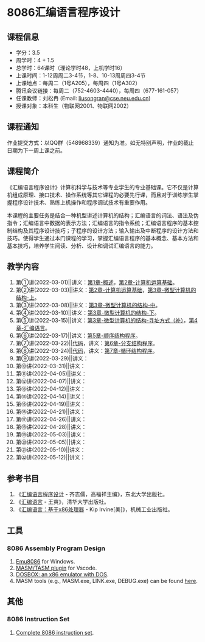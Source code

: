 # 8086汇编语言程序设计

## 课程信息
- 学分：3.5
- 周学时：4 + 1.5
- 总学时：64课时（理论学时48，上机学时16）
- 上课时间：1-12周周二3-4节，1-8、10-13周周四3-4节
- 上课地点：每周二（1号A205），每周四（1号A302）
- 腾讯会议链接：每周二（752-4603-4440），每周四（677-161-057）
- 任课教师：刘松冉 (Email: liusongran@cse.neu.edu.cn)
- 授课对象：本科生（物联网2001、物联网2002）

## 课程通知
作业提交方式：以QQ群（548968339）通知为准。如无特别声明，作业的截止日期为下一周上课之前。

## 课程简介
《汇编语言程序设计》计算机科学与技术等专业学生的专业基础课。它不仅是计算机组成原理、接口技术、操作系统等其它课程的必要先行课，而且对于训练学生掌握程序设计技术、熟练上机操作和程序调试技术有重要作用。

本课程的主要任务是结合一种机型讲述计算机的结构；汇编语言的词法、语法及伪指令；汇编语言中数据的表示方法；汇编语言的指令系统；汇编语言程序的基本控制结构及其程序设计技巧；子程序的设计方法；输入输出及中断程序的设计方法和技巧。使得学生通过本门课程的学习，掌握汇编语言程序的基本概念、基本方法和基本技巧，培养学生阅读、分析、设计和调试汇编语言的能力。

## 教学内容
1. 第①讲(2022-03-01)\|\|讲义：[第1章-概述](./Slides/Chapter1.pdf)，[第2章-计算机运算基础](./Slides/Chapter2.pdf)。
2. 第②讲(2022-03-03)\|\|讲义：[第2章-计算机运算基础](./Slides/Chapter2.pdf)，[第3章-微型计算机的结构-上](./Slides/Chapter3-A.pdf)。
3. 第③讲(2022-03-08)\|\|讲义：[第3章-微型计算机的结构-中](./Slides/Chapter3-B.pdf)。
4. 第④讲(2022-03-10)\|\|讲义：[第3章-微型计算机的结构-下](./Slides/Chapter3-C.pdf)。
5. 第⑤讲(2022-03-15)\|\|讲义：[第3章-微型计算机的结构-寻址方式（补）](./Slides/Chapter3-D.pdf)，[第4章-汇编语言](./Slides/Chapter4.pdf)。
6. 第⑥讲(2022-03-17)\|\|讲义：[第5章-顺序结构程序](./Slides/Chapter5.pdf)。
7. 第⑦讲(2022-03-22)\|\|[代码](https://github.com/liusongran/liusongran.github.io/tree/main/Teaching/Assembly/Code/Chapter6)，讲义：[第6章-分支结构程序](./Slides/Chapter6.pdf)。
8. 第⑧讲(2022-03-24)\|\|[代码](https://github.com/liusongran/liusongran.github.io/tree/main/Teaching/Assembly/Code/Chapter7)，讲义：[第7章-循环结构程序](./Slides/Chapter7.pdf)。
9. 第⑨讲(2022-03-29)\|\|讲义：
10. 第⑩讲(2022-03-31)\|\|讲义：
11. 第⑪讲(2022-04-05)\|\|讲义：
12. 第⑫讲(2022-04-07)\|\|讲义：
13. 第⑬讲(2022-04-12)\|\|讲义：
14. 第⑭讲(2022-04-14)\|\|讲义：
15. 第⑮讲(2022-04-19)\|\|讲义：
16. 第⑯讲(2022-04-21)\|\|讲义：
17. 第⑰讲(2022-04-26)\|\|讲义：
18. 第⑱讲(2022-04-28)\|\|讲义：
19. 第⑲讲(2022-05-03)\|\|讲义：
20. 第⑳讲(2022-05-05)\|\|讲义：
21. 第㉑讲(2022-05-10)\|\|讲义：
22. 第㉒讲(2022-05-12)\|\|讲义：


## 参考书目
1. 《[汇编语言程序设计](https://book.douban.com/subject/1020163/) - 齐志儒，高福祥主编》，东北大学出版社。
2. 《[汇编语言](https://book.douban.com/subject/35038473/) - 王爽》，清华大学出版社。
3. 《[汇编语言：基于x86处理器](https://book.douban.com/subject/26769528/) - Kip Irvine[美]》，机械工业出版社。

## 工具
### 8086 Assembly Program Design
1. [Emu8086](https://emu8086-microprocessor-emulator.en.softonic.com/) for Windows.
2. [MASM/TASM plugin](https://gitee.com/dosasm/masm-tasm/) for Vscode.
3. [DOSBOX: an x86 emulator with DOS](https://www.dosbox.com/). 
4. MASM tools (e.g., MASM.exe, LINK.exe, DEBUG.exe) can be found [here](https://github.com/liusongran/liusongran.github.io/tree/main/Teaching/Assembly/MASM).

## 其他
### 8086 Instruction Set
1. [Complete 8086 instruction set](./8086%20instruction%20set.md).